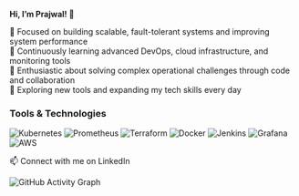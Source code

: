 **Hi, I’m Prajwal! 👋**

👀 Focused on building scalable, fault-tolerant systems and improving system performance  
🌱 Continuously learning advanced DevOps, cloud infrastructure, and monitoring tools  
💞️ Enthusiastic about solving complex operational challenges through code and collaboration  
💞️ Exploring new tools and expanding my tech skills every day






### Tools & Technologies

![Kubernetes](https://img.shields.io/badge/Kubernetes-326CE5?style=for-the-badge&logo=kubernetes&logoColor=white) 
![Prometheus](https://img.shields.io/badge/Prometheus-E6522C?style=for-the-badge&logo=prometheus&logoColor=white) 
![Terraform](https://img.shields.io/badge/Terraform-5E7DCA?style=for-the-badge&logo=terraform&logoColor=white) 
![Docker](https://img.shields.io/badge/Docker-2496ED?style=for-the-badge&logo=docker&logoColor=white) 
![Jenkins](https://img.shields.io/badge/Jenkins-D24939?style=for-the-badge&logo=jenkins&logoColor=white) 
![Grafana](https://img.shields.io/badge/Grafana-F46800?style=for-the-badge&logo=grafana&logoColor=white) 
![AWS](https://img.shields.io/badge/AWS-232F3E?style=for-the-badge&logo=amazon-aws&logoColor=white)


📫 Connect with me on LinkedIn


![GitHub Activity Graph](https://github-readme-activity-graph.cyclic.app/graph?username=prajwal66&theme=github-compact)
